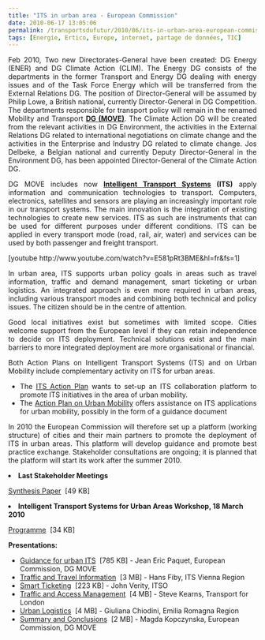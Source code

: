 ```yaml
---
title: "ITS in urban area - European Commission"
date: 2010-06-17 13:05:06
permalink: /transportsdufutur/2010/06/its-in-urban-area-european-commission.html
tags: [Energie, Ertico, Europe, internet, partage de données, TIC]
---
```


<p style="text-align: justify">Feb 2010, Two new Directorates-General have been created: DG Energy (ENER) and DG Climate Action (CLIM). The Energy DG consists of the departments in the former Transport and Energy DG dealing with energy issues and of the Task Force Energy which will be transferred from the External Relations DG. The position of Director-General will be assumed by Philip Lowe, a British national, currently Director-General in DG Competition. The departments responsible for transport policy will remain in the renamed Mobility and Transport <strong><a href="http://ec.europa.eu/transport/index_en.htm" target="_blank">DG (MOVE)</a></strong>. The Climate Action DG will be created from the relevant activities in DG Environment, the activities in the External Relations DG related to international negotiations on climate change and the activities in the Enterprise and Industry DG related to climate change. Jos Delbeke, a Belgian national and currently Deputy Director-General in the Environment DG, has been appointed Director-General of the Climate Action DG.</p> <p style="text-align: justify">DG MOVE includes now <strong><a href="http://ec.europa.eu/transport/its/index_en.htm" target="_blank">Intelligent Transport Systems</a> (ITS)</strong> apply information and communication technologies to transport. Computers, electronics, satellites and sensors are playing an increasingly important role in our transport systems. The main innovation is the integration of existing technologies to create new services. ITS as such are instruments that can be used for different purposes under different conditions. ITS can be applied in every transport mode (road, rail, air, water) and services can be used by both passenger and freight transport.</p> <p style="text-align: justify"> </p>  <!--more-->   [youtube http://www.youtube.com/watch?v=E581pRt3BME&hl=fr&fs=1] <p style="text-align: justify">In urban area, ITS supports urban policy goals in areas such as travel information, traffic and demand management, smart ticketing or urban logistics. An integrated approach is even more required in urban areas, including various transport modes and combining both technical and policy issues. The citizen should be in the centre of attention.</p> <p style="text-align: justify">Good local initiatives exist but sometimes with limited scope. Cities welcome support from the European level if they can retain independence to decide on ITS deployment. Technical solutions exist and the main barriers to more integrated deployment are more organisational or financial.</p> <p style="text-align: justify">Both Action Plans on Intelligent Transport Systems (ITS) and on Urban Mobility include complementary activity on ITS for urban areas.</p> <ul> <li> <div style="text-align: justify">The <a href="https://gabrielplassat.github.io/transportsdufutur/transport/its/road/action_plan/action_plan_en.htm" title="ITS Action Plan">ITS Action Plan</a> wants to set-up an ITS collaboration platform to promote ITS initiatives in the area of urban mobility.</div></li> <li> <div style="text-align: justify">The <a href="https://gabrielplassat.github.io/transportsdufutur/transport/urban/urban_mobility/action_plan_en.htm" title="Action Plan on Urban Mobility">Action Plan on Urban Mobility</a> offers assistance on ITS applications for urban mobility, possibly in the form of a guidance document</div></li> </ul> <p style="text-align: justify">In 2010 the European Commission will therefore set up a platform (working structure) of cities and their main partners to promote the deployment of ITS in urban areas. This platform will develop guidance and promote best practice exchange. Stakeholder consultations are ongoing; it is planned that the platform will start its work after the summer 2010.</p> <li><strong>Last Stakeholder Meetings</strong> <p><a href="https://gabrielplassat.github.io/transportsdufutur/transport/its/road/action_plan/doc/2009_urban_its_hearings_synthesis.pdf" target="_blank" title="Synthesis Paper">Synthesis Paper</a>  [49 KB] </p></li> <li><strong>Intelligent Transport Systems for Urban Areas Workshop, 18 March 2010</strong> <p><a href="https://gabrielplassat.github.io/transportsdufutur/transport/its/road/action_plan/doc/2010_03_18_programme.pdf" target="_blank" title="Programme">Programme</a>  [34 KB] </p> <p><strong>Presentations:</strong></p> <ul> <li><a href="https://gabrielplassat.github.io/transportsdufutur/transport/its/road/action_plan/doc/2010_03_18_guidance_for_urban_its.pdf" target="_blank" title=" Guidance for urban ITS">Guidance for urban ITS</a>  [785 KB] - Jean Eric Paquet, European Commission, DG MOVE</li> <li><a href="https://gabrielplassat.github.io/transportsdufutur/transport/its/road/action_plan/doc/2010_03_18_traffic_and_travel_information.pdf" target="_blank" title=" Traffic and Travel Information">Traffic and Travel Information</a>  [3 MB] - Hans Fiby, ITS Vienna Region</li> <li><a href="https://gabrielplassat.github.io/transportsdufutur/transport/its/road/action_plan/doc/2010_03_18_smart_ticketing.pdf" target="_blank" title=" Smart Ticketing">Smart Ticketing</a>  [223 KB] - John Verity, ITSO</li> <li><a href="https://gabrielplassat.github.io/transportsdufutur/transport/its/road/action_plan/doc/2010_03_18_traffic_and_access_management.pdf" target="_blank" title=" Traffic and Access Management">Traffic and Access Management</a>  [4 MB] - Steve Kearns, Transport for London</li> <li><a href="https://gabrielplassat.github.io/transportsdufutur/transport/its/road/action_plan/doc/2010_03_18_urban_logistics.pdf" target="_blank" title=" Urban Logistics">Urban Logistics</a>  [4 MB] - Giuliana Chiodini, Emilia Romagna Region</li> <li><a href="https://gabrielplassat.github.io/transportsdufutur/transport/its/road/action_plan/doc/2010_03_18_summary_and_conclusions.pdf" target="_blank" title=" Summary and Conclusions">Summary and Conclusions</a>  [2 MB] - Magda Kopczynska, European Commission, DG MOVE</li> </ul> </li> <br />
